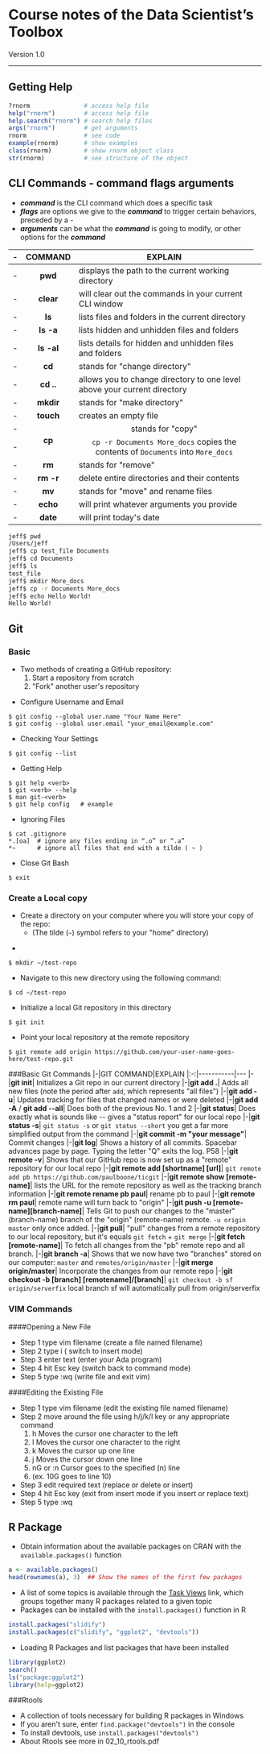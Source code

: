 # Course notes of the Data Scientist’s Toolbox #
Version 1.0

----------

## Getting Help ##
```R
?rnorm               # access help file
help("rnorm")        # access help file
help.search("rnorm") # search help files
args("rnorm")        # get arguments
rnorm                # see code
example(rnorm)       # show examples
class(rnorm)         # show rnorm object class
str(rnorm)           # see structure of the object
```
## CLI Commands - command flags arguments ##


- ***command*** is the CLI command which does a specific task
- ***flags*** are options we give to the ***command*** to trigger certain behaviors, preceded by a -
- ***arguments*** can be what the ***command*** is going to modify, or other options for the ***command***

|-|COMMAND|EXPLAIN
|:-:|:---:|----
|-|**pwd**| displays the path to the current working directory
|-|**clear**| will clear out the commands in your current CLI window
|-|**ls**| lists files and folders in the current directory
|-|**ls -a**| lists hidden and unhidden files and folders
|-|**ls -al**| lists details for hidden and unhidden files and folders
|-|**cd**| stands for "change directory"
|-|**cd ..**| allows you to change directory to one level above your current directory
|-|**mkdir**| stands for "make directory"
|-|**touch**| creates an empty file
|-<td rowspan=2 align="center">**cp**</td>| stands for "copy"
|-| `cp -r Documents More_docs` copies the contents of `Documents` into `More_docs`
|-|**rm**| stands for "remove"
|-|**rm -r**| delete entire directories and their contents
|-|**mv**| stands for "move" and rename files
|-|**echo**| will print whatever arguments you provide
|-|**date**| will print today's date



```bash
jeff$ pwd
/Users/jeff
jeff$ cp test_file Documents
jeff$ cd Documents
jeff$ ls 
test_file
jeff$ mkdir More_docs
jeff$ cp -r Documents More_docs
jeff$ echo Hello World!
Hello World!
```

## Git ##
### Basic
* Two methods of creating a GitHub repository:
  1. Start a repository from scratch
  2. "Fork" another user's repository
- Configure Username and Email
```
$ git config --global user.name "Your Name Here"
$ git config --global user.email "your_email@example.com"
```
- Checking Your Settings
```
$ git config --list
```
- Getting Help
```
$ git help <verb>
$ git <verb> --help
$ man git-<verb>
$ git help config	# example
```
- Ignoring Files
```
$ cat .gitignore
*.[oa]	# ignore any files ending in “.o” or “.a”
*~		# ignore all files that end with a tilde ( ~ )
```
- Close Git Bash
```
$ exit
```

### Create a Local copy
* Create a directory on your computer where you will store your copy of the repo: 
	- (The tilde (`~`) symbol refers to your "home" directory)
- 
```
$ mkdir ~/test-repo
```
* Navigate to this new directory using the following command:
```
$ cd ~/test-repo
```
* Initialize a local Git repository in this directory
```
$ git init
```
* Point your local repository at the remote repository
```
$ git remote add origin https://github.com/your-user-name-goes-here/test-repo.git
```

###Basic Git Commands
|-|GIT COMMAND|EXPLAIN
|:-:|-----------|---
|-|**git init**| Initializes a Git repo in our current directory
|-|**git add .**| Adds all new files (note the period after `add`, which represents "all files")
|-|**git add -u**| Updates tracking for files that changed names or were deleted
|-|**git add -A** / **git add --all**| Does both of the previous No. 1 and 2
|-|**git status**| Does exactly what is sounds like -- gives a "status report" for our local repo
|-|**git status -s**|  `git status -s` or  `git status --short` you get a far more simplified output from the command
|-|**git commit -m "your message"**| Commit changes
|-|**git log**| Shows a history of all commits. Spacebar advances page by page. Typing the letter "Q" exits the log. P58
|-|**git remote -v**| Shows that our GitHub repo is now set up as a "remote" repository for our local repo
|-|**git remote add [shortname] [url]**| `git remote add pb https://github.com/paulboone/ticgit`
|-|**git remote show [remote-name]**| lists the URL for the remote repository as well as the tracking branch information
|-|**git remote rename pb paul**| rename  pb to  paul
|-|**git remote rm paul**| remote name will turn back to "origin"
|-|**git push -u [remote-name][branch-name]**| Tells Git to push our changes to the "master" (branch-name) branch of the "origin" (remote-name) remote. `-u origin master` only once added.
|-|**git pull**| "pull" changes from a remote repository to our local repository, but it's  equals `git fetch` + `git merge`
|-|**git fetch [remote-name]**| To fetch all changes from the "pb" remote repo and all branch.
|-|**git branch -a**| Shows that we now have two "branches" stored on our computer: `master` and `remotes/origin/master`
|-|**git merge origin/master**| Incorporate the changes from our remote repo
|-|**git checkout -b [branch] [remotename]/[branch]**| `git checkout -b sf origin/serverfix` local branch  sf will automatically pull from  origin/serverfix


### VIM Commands
####Opening a New File

- Step 1	type	vim filename	(create a file named filename)
- Step 2	type	i	( switch to insert mode)
- Step 3	enter text	(enter your Ada program)
- Step 4	hit	Esc key	(switch back to command mode)
- Step 5	type	:wq	(write file and exit vim)

####Editing the Existing File

- Step 1	type	vim filename	(edit the existing file named filename)
- Step 2	move around the file using h/j/k/l key or any appropriate command
	1. h Moves the cursor one character to the left
	2. l Moves the cursor one character to the right
	3. k Moves the cursor up one line
	4. j Moves the cursor down one line
	5. nG or :n Cursor goes to the specified (n) line
	6. (ex. 10G goes to line 10)
- Step 3	edit required text (replace or delete or insert)
- Step 4	hit Esc key (exit from insert mode if you insert or replace text)
- Step 5	type	:wq

## R Package
- Obtain information about the available packages on CRAN with the `available.packages()` function
```r
a <- available.packages()
head(rownames(a), 3)  ## Show the names of the first few packages
```
- A list of some topics is available through the [Task Views](http://cran.r-project.org/web/views/) link, which groups together many R packages related to a given topic
- Packages can be installed with the `install.packages()` function in R
```r
install.packages("slidify")
install.packages(c("slidify", "ggplot2", "devtools"))
```
- Loading R Packages and list packages that have been installed
```r
library(ggplot2)
search()
ls("package:ggplot2")
library(help=ggplot2)
```
###Rtools
* A collection of tools necessary for building R packages in Windows
* If you aren't sure, enter ```find.package("devtools")``` in the console
* To install devtools, use ```install.packages("devtools")```
* About Rtools see more in 02_10_rtools.pdf
